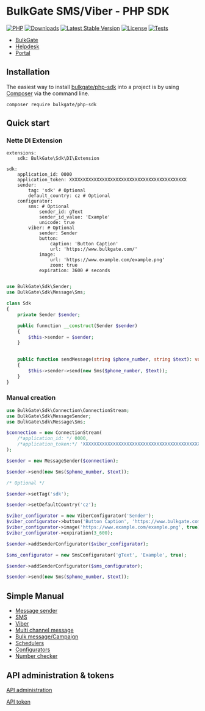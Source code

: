 BulkGate SMS/Viber - PHP SDK
=============

[![PHP](https://img.shields.io/packagist/php-v/bulkgate/php-sdk?logo=php&color=8892BF)](https://www.php.net/supported-versions.php)
[![Downloads](https://img.shields.io/packagist/dt/bulkgate/php-sdk.svg)](https://packagist.org/packages/bulkgate/php-sdk)
[![Latest Stable Version](https://img.shields.io/github/release/bulkgate/php-sdk.svg)](https://github.com/bulkgate/php-sdk/releases)
[![License](https://img.shields.io/github/license/bulkgate/php-sdk.svg)](https://github.com/BulkGate/php-sdk/blob/master/LICENSE)
[![Tests](https://github.com/BulkGate/php-sdk/workflows/Run%20tests/badge.svg)](https://github.com/BulkGate/php-sdk/actions/workflows/php.yml)



- [BulkGate](https://www.bulkgate.com/)
- [Helpdesk](https://help.bulkgate.com/)
- [Portal](https://portal.bulkgate.com/) 

## Installation

The easiest way to install [bulkgate/php-sdk](https://packagist.org/packages/bulkgate/php-sdk) into a project is by using [Composer](https://getcomposer.org/) via the command line.

```
composer require bulkgate/php-sdk
```

## Quick start

### Nette DI Extension

```neon
extensions:
	sdk: BulkGate\Sdk\DI\Extension

sdk:
	application_id: 0000
	application_token: XXXXXXXXXXXXXXXXXXXXXXXXXXXXXXXXXXXXXXXXXXX
	sender:
		tag: 'sdk' # Optional
		default_country: cz # Optional
	configurator:
		sms: # Optional
			sender_id: gText
			sender_id_value: 'Example'
			unicode: true
		viber: # Optional
			sender: Sender
			button:
				caption: 'Button Caption'
				url: 'https://www.bulkgate.com/'
			image: 
				url: 'https://www.example.com/example.png'
				zoom: true
			expiration: 3600 # seconds
```

```php 

use BulkGate\Sdk\Sender;
use BulkGate\Sdk\Message\Sms;

class Sdk
{
    private Sender $sender;

    public funnction __construct(Sender $sender)
    {
        $this->sender = $sender;
    }
    

    public function sendMessage(string $phone_number, string $text): void
    {    
        $this->sender->send(new Sms($phone_number, $text));
    }
}

```

### Manual creation

```php 
use BulkGate\Sdk\Connection\ConnectionStream;
use BulkGate\Sdk\MessageSender;
use BulkGate\Sdk\Message\Sms;

$connection = new ConnectionStream(
    /*application_id: */ 0000, 
    /*application_token:*/ 'XXXXXXXXXXXXXXXXXXXXXXXXXXXXXXXXXXXXXXXXXXX'
);

$sender = new MessageSender($connection);

$sender->send(new Sms($phone_number, $text));

/* Optional */

$sender->setTag('sdk');

$sender->setDefaultCountry('cz');

$viber_configurator = new ViberConfigurator('Sender');
$viber_configurator->button('Button Caption', 'https://www.bulkgate.com/');
$viber_configurator->image('https://www.example.com/example.png', true);
$viber_configurator->expiration(3_600);

$sender->addSenderConfigurator($viber_configurator);

$sms_configurator = new SmsConfigurator('gText', 'Example', true);

$sender->addSenderConfigurator($sms_configurator);

$sender->send(new Sms($phone_number, $text));
```

## Simple Manual

- [Message sender](docs/sender.md)
- [SMS](docs/sms_message.md)
- [Viber](docs/viber_message.md)
- [Multi channel message](docs/multichannel_message.md)
- [Bulk message/Campaign](docs/bulk.md)
- [Schedulers](docs/schedulers.md)
- [Configurators](docs/configurators.md)
- [Number checker](docs/number_checker.md)


## API administration & tokens

[API administration](https://help.bulkgate.com/docs/en/api-administration.html)

[API token](https://help.bulkgate.com/docs/en/api-tokens.html)

